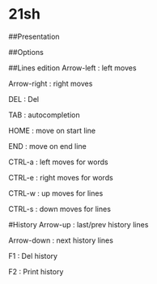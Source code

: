 # 21sh
##Presentation

##Options

##Lines edition
Arrow-left  : left moves

Arrow-right : right moves


DEL         : Del


TAB         : autocompletion

HOME        : move on start line

END         : move on end line

CTRL-a      : left moves for words

CTRL-e      : right moves for words

CTRL-w      : up moves for lines

CTRL-s      : down moves for lines


#History
Arrow-up    : last/prev history lines

Arrow-down  : next history lines


F1          : Del history

F2          : Print history
